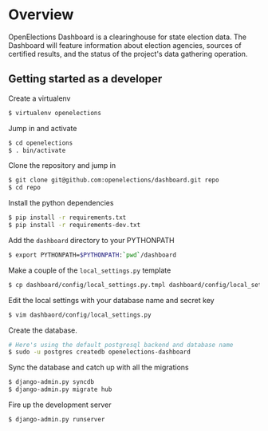 Overview
========

OpenElections Dashboard is a clearinghouse for state election data.
The Dashboard will feature information about election agencies, sources of certified
results, and the status of the project's data gathering operation.

Getting started as a developer
------------------------------

Create a virtualenv 

```bash
$ virtualenv openelections
```

Jump in and activate

```bash
$ cd openelections
$ . bin/activate
```

Clone the repository and jump in

```bash
$ git clone git@github.com:openelections/dashboard.git repo
$ cd repo
```

Install the python dependencies

```bash
$ pip install -r requirements.txt
$ pip install -r requirements-dev.txt
```

Add the ``dashboard`` directory to your PYTHONPATH

```bash
$ export PYTHONPATH=$PYTHONPATH:`pwd`/dashboard
```

Make a couple of the ``local_settings.py`` template

```bash
$ cp dashboard/config/local_settings.py.tmpl dashboard/config/local_settings.py
```

Edit the local settings with your database name and secret key

```bash
$ vim dashbaord/config/local_settings.py
```

Create the database.

```bash
# Here's using the default postgresql backend and database name
$ sudo -u postgres createdb openelections-dashboard
```

Sync the database and catch up with all the migrations

```bash
$ django-admin.py syncdb
$ django-admin.py migrate hub
```

Fire up the development server

```bash
$ django-admin.py runserver
```
